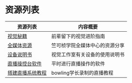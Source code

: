 # 资源列表

<table>
<thead>
    <tr>
        <th>资源列表</th>
        <th>内容概要</th>
    </tr>
</thead>
<tbody>
    <tr>
        <td><a href="book/">视觉秘籍</a></td>
        <td>前辈留下的视觉进阶指南</td>
    </tr>
    <tr>
        <td><a href="media/">全媒体资源</a></td>
        <td>竺可桢学院全媒体中心的资源分享</td> 
    </tr>
    <tr>
        <td><a href="manual/">设备说明书</a></td>
        <td>视觉工作室有关设备的使用说明书</td>
    </tr>
    <tr>
        <td><a href="software/">直播操控台软件</a></td>
        <td>平时进行直播操作的软件</td>
    </tr>
    <tr>
        <td><a href="live/">搭建直播系统教程</a></td>
        <td>bowling学长录制的直播教程</td>
    </tr>
</tbody>
</table>